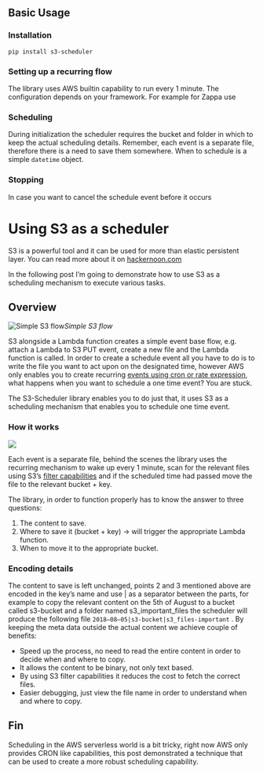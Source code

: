 ## Basic Usage

### Installation

`pip install s3-scheduler`

### Setting up a recurring flow

The library uses AWS builtin capability to run every 1 minute. The configuration depends on your framework. For example for Zappa use

<script src="https://gist.github.com/efi-mk/0d3a21556f7b47423b18cca74e3bc3d1.js"></script>

### Scheduling

<script src="https://gist.github.com/efi-mk/539440cb03b23b05d2ea86df530fe580.js"></script>
During initialization the scheduler requires the bucket and folder in which to keep the actual scheduling details. Remember, each event is a separate file, therefore there is a need to save them somewhere. When to schedule is a simple `datetime` object.

### Stopping

<script src="https://gist.github.com/efi-mk/d0e6ed2dd80988c83cb194b08f968a3b.js"></script>

In case you want to cancel the schedule event before it occurs

# Using S3 as a scheduler

S3 is a powerful tool and it can be used for more than elastic persistent layer. You can read more about it on [hackernoon.com](https://hackernoon.com/s3-the-best-of-2-worlds-92576f23c000)

In the following post I’m going to demonstrate how to use S3 as a scheduling mechanism to execute various tasks.

## Overview

![Simple S3 flow](https://cdn-images-1.medium.com/max/2000/1*8_iclxSZ_B6M--uGXkNp0Q.png)*Simple S3 flow*

S3 alongside a Lambda function creates a simple event base flow, e.g. attach a Lambda to S3 PUT event, create a new file and the Lambda function is called. In order to create a schedule event all you have to do is to write the file you want to act upon on the designated time, however AWS only enables you to create recurring [events using cron or rate expression](https://docs.aws.amazon.com/lambda/latest/dg/tutorial-scheduled-events-schedule-expressions.html), what happens when you want to schedule a one time event? You are stuck.

The S3-Scheduler library enables you to do just that, it uses S3 as a scheduling mechanism that enables you to schedule one time event. 

### How it works

![](https://cdn-images-1.medium.com/max/2000/1*9ZApM13Gq9OyobtKmdlZkg.png)

Each event is a separate file, behind the scenes the library uses the recurring mechanism to wake up every 1 minute, scan for the relevant files using S3’s [filter capabilities](https://boto3.readthedocs.io/en/latest/guide/collections.html) and if the scheduled time had passed move the file to the relevant bucket + key.

The library, in order to function properly has to know the answer to three questions:

1. The content to save.
2. Where to save it (bucket + key) → will trigger the appropriate Lambda function.
3. When to move it to the appropriate bucket.

### Encoding details

The content to save is left unchanged, points 2 and 3 mentioned above are encoded in the key’s name and use | as a separator between the parts, for example to copy the relevant content on the 5th of August to a bucket called s3-bucket and a folder named s3_important_files the scheduler will produce the following file `2018–08–05|s3-bucket|s3_files-important` . By keeping the meta data outside the actual content we achieve couple of benefits:

* Speed up the process, no need to read the entire content in order to decide when and where to copy. 
* It allows the content to be binary, not only text based.
* By using S3 filter capabilities it reduces the cost to fetch the correct files.
* Easier debugging, just view the file name in order to understand when and where to copy.

## Fin

Scheduling in the AWS serverless world is a bit tricky, right now AWS only provides CRON like capabilities, this post demonstrated a technique that can be used to create a more robust scheduling capability. 


